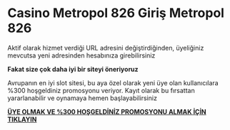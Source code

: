 # Casino Metropol 826 Giriş Metropol 826

Aktif olarak hizmet verdiği URL adresini değiştirdiğinden, üyeliğiniz mevcutsa yeni adresinden hesabınıza girebilirsiniz

**Fakat size çok daha iyi bir siteyi öneriyoruz**

Avrupanın en iyi slot sitesi, bu aya özel olarak yeni üye olan kullanıcılara %300 hoşgeldiniz promosyonu veriyor. Kayıt olarak bu fırsattan yararlanabilir ve oynamaya hemen başlayabilirsiniz

[**ÜYE OLMAK VE %300 HOŞGELDİNİZ PROMOSYONU ALMAK İÇİN TIKLAYIN**](https://cutt.ly/FeDhKgg1)
